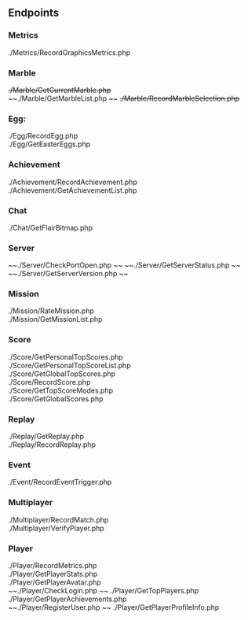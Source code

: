 ## Endpoints

### Metrics 
./Metrics/RecordGraphicsMetrics.php  

### Marble
~~./Marble/GetCurrentMarble.php~~  
~~./Marble/GetMarbleList.php  ~~
~~./Marble/RecordMarbleSelection.php~~  

### Egg:
./Egg/RecordEgg.php  
./Egg/GetEasterEggs.php  

### Achievement
./Achievement/RecordAchievement.php  
./Achievement/GetAchievementList.php  

### Chat
./Chat/GetFlairBitmap.php  

### Server
~~./Server/CheckPortOpen.php  ~~
~~./Server/GetServerStatus.php  ~~
~~./Server/GetServerVersion.php  ~~

### Mission
./Mission/RateMission.php  
./Mission/GetMissionList.php  

### Score
./Score/GetPersonalTopScores.php  
./Score/GetPersonalTopScoreList.php  
./Score/GetGlobalTopScores.php  
./Score/RecordScore.php  
./Score/GetTopScoreModes.php  
./Score/GetGlobalScores.php  

### Replay
./Replay/GetReplay.php  
./Replay/RecordReplay.php  

### Event
./Event/RecordEventTrigger.php  

### Multiplayer
./Multiplayer/RecordMatch.php  
./Multiplayer/VerifyPlayer.php  

### Player
./Player/RecordMetrics.php  
./Player/GetPlayerStats.php   
./Player/GetPlayerAvatar.php  
~~./Player/CheckLogin.php  ~~
./Player/GetTopPlayers.php  
./Player/GetPlayerAchievements.php  
~~./Player/RegisterUser.php  ~~
./Player/GetPlayerProfileInfo.php  